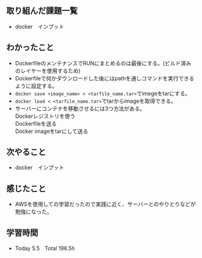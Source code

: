 ## 取り組んだ課題一覧  
- docker　インプット
## わかったこと
- DockerfileのメンテナンスでRUNにまとめるのは最後にする。(ビルド済みのレイヤーを使用するため)
- Dockerfileで何かダウンロードした後にはpathを通しコマンドを実行できるように設定する。
- `docker save <image_name> > <tarfile_name.tar>`でimegeをtarにする。
- `docker load < <tarfile_name.tar>`でtarからimageを取得できる。
- サーバーにコンテナを移動させるには3つ方法がある。  
  Dockerレジストリを使う  
  Dockerfileを送る  
  Docker imageをtarにして送る
## 次やること  
- docker　インプット
## 感じたこと  
- AWSを使用しての学習だったので実践に近く、サーバーとのやりとりなどが勉強になった。
## 学習時間  
- Today 5.5　Total 196.5h
